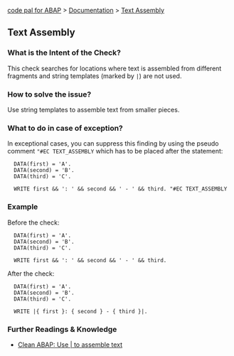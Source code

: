 [code pal for ABAP](../../README.md) > [Documentation](../check_documentation.md) > [Text Assembly](text-assembly.md)

## Text Assembly

### What is the Intent of the Check?

This check searches for locations where text is assembled from different fragments and string templates (marked by `|`) are not used.

### How to solve the issue?

Use string templates to assemble text from smaller pieces.

### What to do in case of exception?

In exceptional cases, you can suppress this finding by using the pseudo comment `"#EC TEXT_ASSEMBLY` which has to be placed after the statement:

```abap
  DATA(first) = 'A'.
  DATA(second) = 'B'. 
  DATA(third) = 'C'.
  
  WRITE first && ': ' && second && ' - ' && third. "#EC TEXT_ASSEMBLY 
```

### Example

Before the check:

```abap
  DATA(first) = 'A'.
  DATA(second) = 'B'. 
  DATA(third) = 'C'.
  
  WRITE first && ': ' && second && ' - ' && third.
```

After the check:

```abap
  DATA(first) = 'A'.
  DATA(second) = 'B'. 
  DATA(third) = 'C'.

  WRITE |{ first }: { second } - { third }|. 
```

### Further Readings & Knowledge

* [Clean ABAP: Use | to assemble text](https://github.com/SAP/styleguides/blob/main/clean-abap/CleanABAP.md#use--to-assemble-text)
